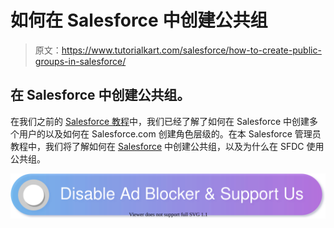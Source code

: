 # 如何在 Salesforce 中创建公共组

> 原文：<https://www.tutorialkart.com/salesforce/how-to-create-public-groups-in-salesforce/>

## 在 Salesforce 中创建公共组。

在我们之前的 [Salesforce 教程](https://www.tutorialkart.com/salesforce-tutorials/)中，我们已经了解了如何在 Salesforce 中创建多个用户的以及如何在 Salesforce.com 创建角色层级的。在本 Salesforce 管理员教程中，我们将了解如何在 [Salesforce](https://www.tutorialkart.com/salesforce/what-is-salesforce/) 中创建公共组，以及为什么在 SFDC 使用公共组。

[![](img/925da31b32d6bc3827932f6c8afb11bb.png)](https://www.tutorialkart.com/)